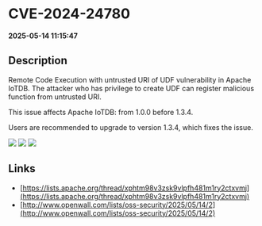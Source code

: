 # CVE-2024-24780

**2025-05-14 11:15:47**

## Description
Remote Code Execution with untrusted URI of UDF vulnerability in Apache IoTDB. The attacker who has privilege to create UDF can register malicious function from untrusted URI.

This issue affects Apache IoTDB: from 1.0.0 before 1.3.4.

Users are recommended to upgrade to version 1.3.4, which fixes the issue.

![](https://img.shields.io/static/v1?label=Score&message=9.8&color=red)
![](https://img.shields.io/static/v1?label=Severity&message=CRITICAL&color=red)
![](https://img.shields.io/static/v1?label=CWE&message=RCE&color=green)

## Links
- [https://lists.apache.org/thread/xphtm98v3zsk9vlpfh481m1ry2ctxvmj](https://lists.apache.org/thread/xphtm98v3zsk9vlpfh481m1ry2ctxvmj)
- [http://www.openwall.com/lists/oss-security/2025/05/14/2](http://www.openwall.com/lists/oss-security/2025/05/14/2)
